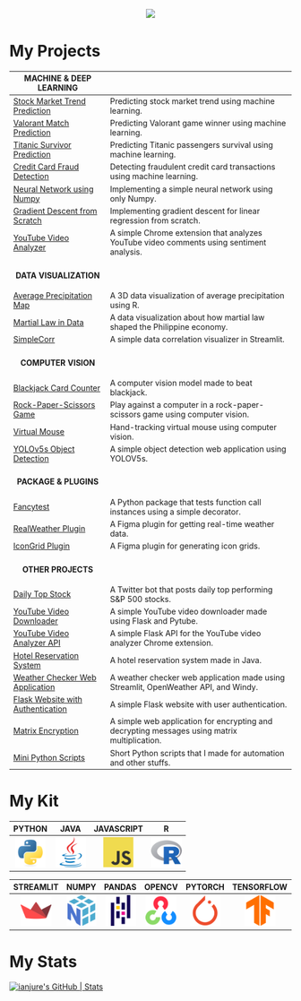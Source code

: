 <p align="center">
  <img src="https://capsule-render.vercel.app/api?type=waving&height=200&color=gradient&text=Hi!%20I'm%20Ian%20Jure&desc=Python%20Developer%20-%20Data%20Scientist&descAlignY=47&animation=fadeIn&fontColor=FFFFFF&fontAlignY=30&section=header&fontSize=50&descSize=15"/>
</p>

# **My Projects**
| MACHINE & DEEP LEARNING ||
|---------|--------|
| [Stock Market Trend Prediction](https://github.com/ianjure/stock-market-trend-prediction) | Predicting stock market trend using machine learning.
| [Valorant Match Prediction](https://github.com/ianjure/valorant-match-prediction) | Predicting Valorant game winner using machine learning.
| [Titanic Survivor Prediction](https://github.com/ianjure/titanic-survivor-prediction) | Predicting Titanic passengers survival using machine learning.
| [Credit Card Fraud Detection](https://github.com/ianjure/credit-card-fraud-detection) | Detecting fraudulent credit card transactions using machine learning.
| [Neural Network using Numpy](https://github.com/ianjure/simple-neural-network) | Implementing a simple neural network using only Numpy.
| [Gradient Descent from Scratch](https://github.com/ianjure/gradient-descent-for-linear-regression) | Implementing gradient descent for linear regression from scratch. |
| [YouTube Video Analyzer](https://github.com/ianjure/youtube-video-analyzer) | A simple Chrome extension that analyzes YouTube video comments using sentiment analysis. |
| | |
| <p align="center">**DATA VISUALIZATION**</p> |
| [Average Precipitation Map](https://github.com/ianjure/average-precipitation-map) | A 3D data visualization of average precipitation using R. |
| [Martial Law in Data](https://github.com/ianjure/martial-law-in-data) | A data visualization about how martial law shaped the Philippine economy.
| [SimpleCorr](https://github.com/ianjure/simple-corr) | A simple data correlation visualizer in Streamlit. |
| | |
| <p align="center">**COMPUTER VISION**</p> |
| [Blackjack Card Counter](https://github.com/ianjure/blackjack-card-counter) | A computer vision model made to beat blackjack. |
| [Rock-Paper-Scissors Game](https://github.com/ianjure/rock-paper-scissors-opencv) | Play against a computer in a rock-paper-scissors game using computer vision. |
| [Virtual Mouse](https://github.com/ianjure/virtual-mouse-opencv) | Hand-tracking virtual mouse using computer vision. |
| [YOLOv5s Object Detection](https://github.com/ianjure/yolov5s-object-detection) | A simple object detection web application using YOLOV5s. |
| | |
| <p align="center">**PACKAGE & PLUGINS**</p> |
| [Fancytest](https://github.com/ianjure/fancytest) | A Python package that tests function call instances using a simple decorator. |
| [RealWeather Plugin](https://github.com/ianjure/realweather-plugin) | A Figma plugin for getting real-time weather data. |
| [IconGrid Plugin](https://github.com/ianjure/icongrid-plugin) | A Figma plugin for generating icon grids. |
| | |
| <p align="center">**OTHER PROJECTS**</p> |
| [Daily Top Stock](https://github.com/ianjure/daily-top-stock) | A Twitter bot that posts daily top performing S&P 500 stocks. |
| [YouTube Video Downloader](https://github.com/ianjure/youtube-video-downloader) | A simple YouTube video downloader made using Flask and Pytube. |
| [YouTube Video Analyzer API](https://github.com/ianjure/youtube-video-analyzer-api) | A simple Flask API for the YouTube video analyzer Chrome extension. |
| [Hotel Reservation System](https://github.com/ianjure/hotel-reservation-system) | A hotel reservation system made in Java. |
| [Weather Checker Web Application](https://github.com/ianjure/weather-checker) | A weather checker web application made using Streamlit, OpenWeather API, and Windy. |
| [Flask Website with Authentication](https://github.com/ianjure/flask-with-authentication) | A simple Flask website with user authentication. |
| [Matrix Encryption](https://github.com/ianjure/matrix-encryption) | A simple web application for encrypting and decrypting messages using matrix multiplication. |
| [Mini Python Scripts](https://github.com/ianjure/mini-scripts) | Short Python scripts that I made for automation and other stuffs.

# **My Kit**
| PYTHON | JAVA | JAVASCRIPT | R |
|:------:|:------:|:------:|:------:|
| <img src="https://github.com/devicons/devicon/blob/master/icons/python/python-original.svg" width="55" height="55"/> | <img src="https://github.com/devicons/devicon/blob/master/icons/java/java-original.svg" width="55" height="55"/> | <img src="https://github.com/devicons/devicon/blob/master/icons/javascript/javascript-original.svg" width="55" height="55"/> | <img src="https://github.com/devicons/devicon/blob/master/icons/r/r-original.svg" width="55" height="55"/> |

| STREAMLIT | NUMPY | PANDAS | OPENCV | PYTORCH | TENSORFLOW | SKLEARN | MATPLOTLIB |
|:------:|:------:|:------:|:------:|:------:|:------:|:------:|:------:|
| <img src="https://github.com/devicons/devicon/blob/master/icons/streamlit/streamlit-original.svg" width="55" height="55"/> | <img src="https://github.com/devicons/devicon/blob/master/icons/numpy/numpy-original.svg" width="55" height="55"/> | <img src="https://github.com/devicons/devicon/blob/master/icons/pandas/pandas-original.svg" width="55" height="55"/> | <img src="https://github.com/devicons/devicon/blob/master/icons/opencv/opencv-original.svg" width="55" height="55"/> | <img src="https://github.com/devicons/devicon/blob/master/icons/pytorch/pytorch-original.svg" width="55" height="55"/> | <img src="https://github.com/devicons/devicon/blob/master/icons/tensorflow/tensorflow-original.svg" width="55" height="55"/> | <img src="https://github.com/devicons/devicon/blob/master/icons/scikitlearn/scikitlearn-original.svg" width="55" height="55"/> | <img src="https://github.com/devicons/devicon/blob/master/icons/matplotlib/matplotlib-original.svg" width="55" height="55"/>

# **My Stats**
[![ianjure's GitHub | Stats](https://stats.quira.sh/ianjure/github?theme=dark)](https://quira.sh?utm_source=widgets&utm_campaign=ianjure)
